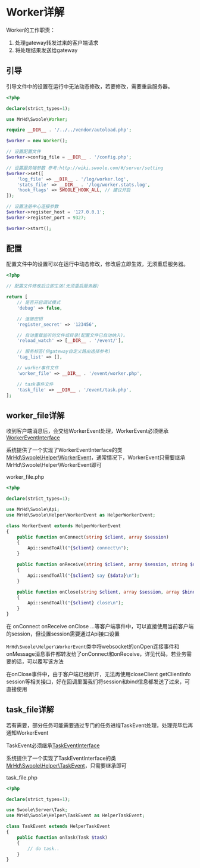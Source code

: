 # Worker详解

Worker的工作职责：

1. 处理gateway转发过来的客户端请求
2. 将处理结果发送给gateway

## 引导

引导文件中的设置在运行中无法动态修改，若要修改，需要重启服务器。

```php
<?php

declare(strict_types=1);

use MrHd\Swoole\Worker;

require __DIR__ . '/../../vendor/autoload.php';

$worker = new Worker();

// 设置配置文件
$worker->config_file = __DIR__ . '/config.php';

// 设置服务端参数 参考:http://wiki.swoole.com/#/server/setting
$worker->set([
    'log_file' => __DIR__ . '/log/worker.log',
    'stats_file' => __DIR__ . '/log/worker.stats.log',
    'hook_flags' => SWOOLE_HOOK_ALL, // 建议开启
]);

// 设置注册中心连接参数
$worker->register_host = '127.0.0.1';
$worker->register_port = 9327;

$worker->start();

```

## 配置

配置文件中的设置可以在运行中动态修改，修改后立即生效，无须重启服务器。

``` php
<?php

// 配置文件修改后立即生效(无须重启服务器)

return [
    // 是否开启调试模式
    'debug' => false,

    // 连接密钥
    'register_secret' => '123456',

    // 自动重载监听的文件或目录(配置文件已自动纳入)。
    'reload_watch' => [__DIR__ . '/event/'],

    // 服务标签(供gateway自定义路由选择参考)
    'tag_list' => [],

    // worker事件文件
    'worker_file' => __DIR__ . '/event/worker.php',

    // task事件文件
    'task_file' => __DIR__ . '/event/task.php',
];

```

## worker_file详解

收到客户端消息后，会交给WorkerEvent处理，WorkerEvent必须继承[WorkerEventInterface](../../src/Interfaces/WorkerEventInterface.php)

系统提供了一个实现了WorkerEventInterface的类[MrHd\Swoole\Helper\WorkerEvent](../../src/Helper/WorkerEvent.php)，通常情况下，WorkerEvent只需要继承MrHd\Swoole\Helper\WorkerEvent即可

worker_file.php

``` php
<?php

declare(strict_types=1);

use MrHd\Swoole\Api;
use MrHd\Swoole\Helper\WorkerEvent as HelperWorkerEvent;

class WorkerEvent extends HelperWorkerEvent
{
    public function onConnect(string $client, array $session)
    {
        Api::sendToAll("{$client} connect\n");
    }

    public function onReceive(string $client, array $session, string $data)
    {
        Api::sendToAll("{$client} say {$data}\n");
    }

    public function onClose(string $client, array $session, array $bind)
    {
        Api::sendToAll("{$client} close\n");
    }
}
```

在 onConnect onReceive onClose ...等客户端事件中，可以直接使用当前客户端的session，但设置session需要通过Api接口设置

`MrHd\Swoole\Helper\WorkerEvent`类中将websocket的onOpen连接事件和onMessage消息事件都转发给了onConnect和onReceive，详见代码，若业务需要的话，可以覆写该方法

在onClose事件中，由于客户端已经断开，无法再使用closeClient getClientInfo session等相关接口，好在回调里面我们将session和bind信息都发送了过来，可直接使用

## task_file详解

若有需要，部分任务可能需要通过专门的任务进程TaskEvent处理，处理完毕后再通知WorkerEvent

TaskEvent必须继承[TaskEventInterface](../../src/Interfaces/TaskEventInterface.php)

系统提供了一个实现了TaskEventInterface的类[MrHd\Swoole\Helper\TaskEvent](../../src/Helper/TaskEvent.php)，只需要继承即可

task_file.php

``` php
<?php

declare(strict_types=1);

use Swoole\Server\Task;
use MrHd\Swoole\Helper\TaskEvent as HelperTaskEvent;

class TaskEvent extends HelperTaskEvent
{
    public function onTask(Task $task)
    {
        // do task..
    }
}
```
